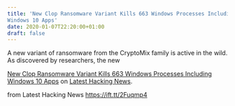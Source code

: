 ```yaml
---
title: 'New Clop Ransomware Variant Kills 663 Windows Processes Including
Windows 10 Apps'
date: 2020-01-07T22:20:00+01:00
draft: false
---
```


A new variant of ransomware from the CryptoMix family is active in the wild. As discovered by researchers, the new

[New Clop Ransomware Variant Kills 663 Windows Processes Including Windows 10 Apps](https://latesthackingnews.com/2020/01/07/new-clop-ransomware-variant-kills-663-windows-processes-including-windows-10-apps/) on [Latest Hacking News](https://latesthackingnews.com).

  
  
from Latest Hacking News https://ift.tt/2Fuqmp4